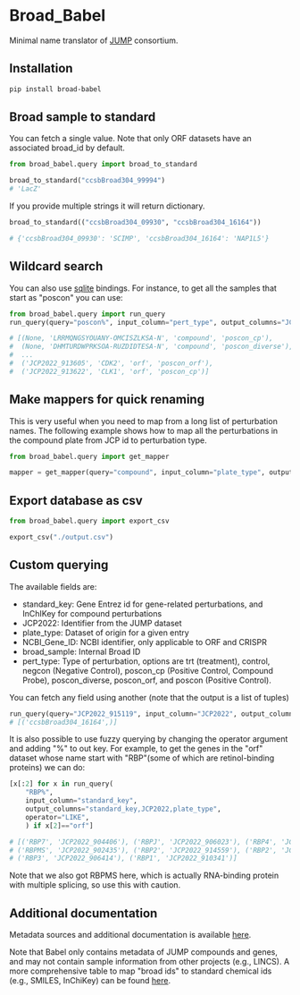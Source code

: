 # Broad_Babel

Minimal name translator of [JUMP](https://jump-cellpainting.broadinstitute.org/) consortium.

## Installation

```bash
pip install broad-babel
```

## Broad sample to standard 
You can fetch a single value. Note that only ORF datasets have an associated broad_id by default.
```python
from broad_babel.query import broad_to_standard

broad_to_standard("ccsbBroad304_99994") 
# 'LacZ'
```
If you provide multiple strings it will return dictionary.

```python
broad_to_standard(("ccsbBroad304_09930", "ccsbBroad304_16164")) 

# {'ccsbBroad304_09930': 'SCIMP', 'ccsbBroad304_16164': 'NAP1L5'}
```

## Wildcard search
You can also use [sqlite](https://docs.python.org/3/library/sqlite3.html) bindings. For instance, to get all the samples that start as "poscon" you can use:

```python
from broad_babel.query import run_query
run_query(query="poscon%", input_column="pert_type", output_columns="JCP2022,standard_key,plate_type,pert_type", operator="LIKE")

# [(None, 'LRRMQNGSYOUANY-OMCISZLKSA-N', 'compound', 'poscon_cp'),
#  (None, 'DHMTURDWPRKSOA-RUZDIDTESA-N', 'compound', 'poscon_diverse'),
#  ...
#  ('JCP2022_913605', 'CDK2', 'orf', 'poscon_orf'),
#  ('JCP2022_913622', 'CLK1', 'orf', 'poscon_cp')]
```

## Make mappers for quick renaming

This is very useful when you need to map from a long list of perturbation names. The following example shows how to map all the perturbations in the compound plate from JCP id to perturbation type.
```python
from broad_babel.query import get_mapper

mapper = get_mapper(query="compound", input_column="plate_type", output_columns="JCP2022,pert_type")
```


## Export database as csv
```python
from broad_babel.query import export_csv

export_csv("./output.csv")
```

## Custom querying
The available fields are:
- standard_key: Gene Entrez id for gene-related perturbations, and InChIKey for compound perturbations
- JCP2022: Identifier from the JUMP dataset
- plate_type: Dataset of origin for a given entry
- NCBI_Gene_ID: NCBI identifier, only applicable to ORF and CRISPR
- broad_sample: Internal Broad ID
- pert_type: Type of perturbation, options are trt (treatment), control, negcon (Negative Control), poscon_cp (Positive Control, Compound Probe), poscon_diverse, poscon_orf, and poscon (Positive Control).

You can fetch any field using another (note that the output is a list of tuples)

```python
run_query(query="JCP2022_915119", input_column="JCP2022", output_columns="broad_sample")
# [('ccsbBroad304_16164',)]
```

It is also possible to use fuzzy querying by changing the operator argument and adding "%" to out key. For example, to get the genes in the "orf" dataset whose name start with "RBP"(some of which are retinol-binding proteins) we can do:

```python
[x[:2] for x in run_query(
    "RBP%",
    input_column="standard_key",
    output_columns="standard_key,JCP2022,plate_type",
    operator="LIKE",
    ) if x[2]=="orf"]

# [('RBP7', 'JCP2022_904406'), ('RBPJ', 'JCP2022_906023'), ('RBP4', 'JCP2022_906415'),
# ('RBPMS', 'JCP2022_902435'), ('RBP2', 'JCP2022_914559'), ('RBP2', 'JCP2022_906413'),
# ('RBP3', 'JCP2022_906414'), ('RBP1', 'JCP2022_910341')]
```
Note that we also got RBPMS here, which is actually RNA-binding protein with multiple splicing, so use this with caution.

## Additional documentation
Metadata sources and additional documentation is available [here](./docs). 

Note that Babel only contains metadata of JUMP compounds and genes, and may not contain sample information from other projects (e.g., LINCS). A more comprehensive table to map "broad ids" to standard chemical ids (e.g., SMILES, InChiKey) can be found [here](https://repo-hub.broadinstitute.org/repurposing#download-data). 
